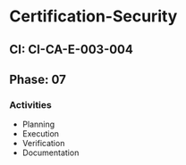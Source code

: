 # Certification-Security

## CI: CI-CA-E-003-004
## Phase: 07

### Activities
- Planning
- Execution
- Verification
- Documentation
